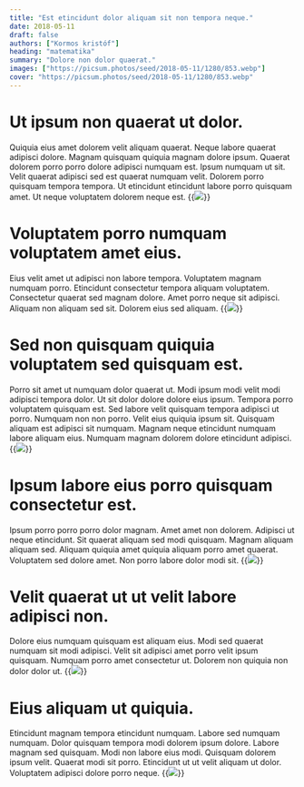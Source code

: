 ```yaml
---
title: "Est etincidunt dolor aliquam sit non tempora neque."
date: 2018-05-11
draft: false 
authors: ["Kormos kristóf"]
heading: "matematika"
summary: "Dolore non dolor quaerat."
images: ["https://picsum.photos/seed/2018-05-11/1280/853.webp"]
cover: "https://picsum.photos/seed/2018-05-11/1280/853.webp"
---
```

# Ut ipsum non quaerat ut dolor.        
Quiquia eius amet dolorem velit aliquam quaerat. Neque labore quaerat adipisci dolore. Magnam quisquam quiquia magnam dolore ipsum. Quaerat dolorem porro porro dolore adipisci numquam est. Ipsum numquam ut sit. Velit quaerat adipisci sed est quaerat numquam velit. Dolorem porro quisquam tempora tempora. Ut etincidunt etincidunt labore porro quisquam amet. Ut neque voluptatem dolorem neque est.
{{<image src="https://picsum.photos/seed/3002/1280/853.webp">}}
# Voluptatem porro numquam voluptatem amet eius.        
Eius velit amet ut adipisci non labore tempora. Voluptatem magnam numquam porro. Etincidunt consectetur tempora aliquam voluptatem. Consectetur quaerat sed magnam dolore. Amet porro neque sit adipisci. Aliquam non aliquam sed sit. Dolorem eius sed aliquam.
{{<image src="https://picsum.photos/seed/3012/1280/853.webp">}}
# Sed non quisquam quiquia voluptatem sed quisquam est.        
Porro sit amet ut numquam dolor quaerat ut. Modi ipsum modi velit modi adipisci tempora dolor. Ut sit dolor dolore dolore eius ipsum. Tempora porro voluptatem quisquam est. Sed labore velit quisquam tempora adipisci ut porro. Numquam non non porro. Velit eius quiquia ipsum sit. Quisquam aliquam est adipisci sit numquam. Magnam neque etincidunt numquam labore aliquam eius. Numquam magnam dolorem dolore etincidunt adipisci.
{{<image src="https://picsum.photos/seed/3022/1280/853.webp">}}
# Ipsum labore eius porro quisquam consectetur est.        
Ipsum porro porro porro dolor magnam. Amet amet non dolorem. Adipisci ut neque etincidunt. Sit quaerat aliquam sed modi quisquam. Magnam aliquam aliquam sed. Aliquam quiquia amet quiquia aliquam porro amet quaerat. Voluptatem sed dolore amet. Non porro labore dolor modi sit.
{{<image src="https://picsum.photos/seed/3032/1280/853.webp">}}
# Velit quaerat ut ut velit labore adipisci non.        
Dolore eius numquam quisquam est aliquam eius. Modi sed quaerat numquam sit modi adipisci. Velit sit adipisci amet porro velit ipsum quisquam. Numquam porro amet consectetur ut. Dolorem non quiquia non dolor dolor ut.
{{<image src="https://picsum.photos/seed/3042/1280/853.webp">}}
# Eius aliquam ut quiquia.        
Etincidunt magnam tempora etincidunt numquam. Labore sed numquam numquam. Dolor quisquam tempora modi dolorem ipsum dolore. Labore magnam sed quisquam. Modi non labore eius modi. Quisquam dolorem ipsum velit. Quaerat modi sit porro. Etincidunt ut ut velit aliquam ut dolor. Voluptatem adipisci dolore porro neque.
{{<image src="https://picsum.photos/seed/3052/1280/853.webp">}}

